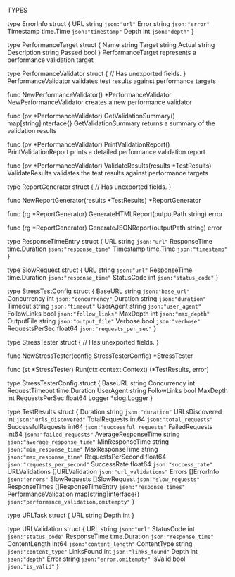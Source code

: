 

TYPES

type ErrorInfo struct {
	URL       string    `json:"url"`
	Error     string    `json:"error"`
	Timestamp time.Time `json:"timestamp"`
	Depth     int       `json:"depth"`
}

type PerformanceTarget struct {
	Name        string
	Target      string
	Actual      string
	Description string
	Passed      bool
}
    PerformanceTarget represents a performance validation target

type PerformanceValidator struct {
	// Has unexported fields.
}
    PerformanceValidator validates test results against performance targets

func NewPerformanceValidator() *PerformanceValidator
    NewPerformanceValidator creates a new performance validator

func (pv *PerformanceValidator) GetValidationSummary() map[string]interface{}
    GetValidationSummary returns a summary of the validation results

func (pv *PerformanceValidator) PrintValidationReport()
    PrintValidationReport prints a detailed performance validation report

func (pv *PerformanceValidator) ValidateResults(results *TestResults)
    ValidateResults validates the test results against performance targets

type ReportGenerator struct {
	// Has unexported fields.
}

func NewReportGenerator(results *TestResults) *ReportGenerator

func (rg *ReportGenerator) GenerateHTMLReport(outputPath string) error

func (rg *ReportGenerator) GenerateJSONReport(outputPath string) error

type ResponseTimeEntry struct {
	URL          string        `json:"url"`
	ResponseTime time.Duration `json:"response_time"`
	Timestamp    time.Time     `json:"timestamp"`
}

type SlowRequest struct {
	URL          string        `json:"url"`
	ResponseTime time.Duration `json:"response_time"`
	StatusCode   int           `json:"status_code"`
}

type StressTestConfig struct {
	BaseURL        string  `json:"base_url"`
	Concurrency    int     `json:"concurrency"`
	Duration       string  `json:"duration"`
	Timeout        string  `json:"timeout"`
	UserAgent      string  `json:"user_agent"`
	FollowLinks    bool    `json:"follow_links"`
	MaxDepth       int     `json:"max_depth"`
	OutputFile     string  `json:"output_file"`
	Verbose        bool    `json:"verbose"`
	RequestsPerSec float64 `json:"requests_per_sec"`
}

type StressTester struct {
	// Has unexported fields.
}

func NewStressTester(config StressTesterConfig) *StressTester

func (st *StressTester) Run(ctx context.Context) (*TestResults, error)

type StressTesterConfig struct {
	BaseURL        string
	Concurrency    int
	RequestTimeout time.Duration
	UserAgent      string
	FollowLinks    bool
	MaxDepth       int
	RequestsPerSec float64
	Logger         *slog.Logger
}

type TestResults struct {
	Duration              string                 `json:"duration"`
	URLsDiscovered        int                    `json:"urls_discovered"`
	TotalRequests         int64                  `json:"total_requests"`
	SuccessfulRequests    int64                  `json:"successful_requests"`
	FailedRequests        int64                  `json:"failed_requests"`
	AverageResponseTime   string                 `json:"average_response_time"`
	MinResponseTime       string                 `json:"min_response_time"`
	MaxResponseTime       string                 `json:"max_response_time"`
	RequestsPerSecond     float64                `json:"requests_per_second"`
	SuccessRate           float64                `json:"success_rate"`
	URLValidations        []URLValidation        `json:"url_validations"`
	Errors                []ErrorInfo            `json:"errors"`
	SlowRequests          []SlowRequest          `json:"slow_requests"`
	ResponseTimes         []ResponseTimeEntry    `json:"response_times"`
	PerformanceValidation map[string]interface{} `json:"performance_validation,omitempty"`
}

type URLTask struct {
	URL   string
	Depth int
}

type URLValidation struct {
	URL           string        `json:"url"`
	StatusCode    int           `json:"status_code"`
	ResponseTime  time.Duration `json:"response_time"`
	ContentLength int64         `json:"content_length"`
	ContentType   string        `json:"content_type"`
	LinksFound    int           `json:"links_found"`
	Depth         int           `json:"depth"`
	Error         string        `json:"error,omitempty"`
	IsValid       bool          `json:"is_valid"`
}

